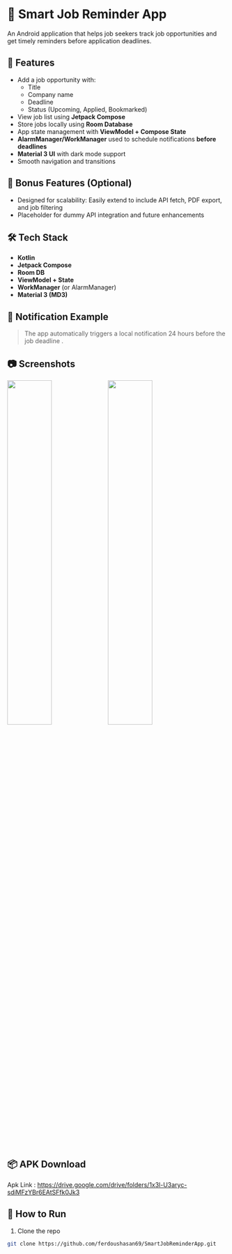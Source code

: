 # 📌 Smart Job Reminder App

An Android application that helps job seekers track job opportunities and get timely reminders before application deadlines.

## 📱 Features

- Add a job opportunity with:
  - Title
  - Company name
  - Deadline
  - Status (Upcoming, Applied, Bookmarked)
- View job list using **Jetpack Compose**
- Store jobs locally using **Room Database**
- App state management with **ViewModel + Compose State**
- **AlarmManager/WorkManager** used to schedule notifications **before deadlines**
- **Material 3 UI** with dark mode support
- Smooth navigation and transitions

## 🚀 Bonus Features (Optional)
- Designed for scalability: Easily extend to include API fetch, PDF export, and job filtering
- Placeholder for dummy API integration and future enhancements

## 🛠 Tech Stack

- **Kotlin**
- **Jetpack Compose**
- **Room DB**
- **ViewModel + State**
- **WorkManager** (or AlarmManager)
- **Material 3 (MD3)**

## 🔔 Notification Example

> The app automatically triggers a local notification 24 hours before the job deadline .

## 📷 Screenshots

<p float="left">
  <img src="https://github.com/user-attachments/assets/2c08827e-879c-49e1-9440-a0b39ea38aee" width="45%" />
  <img src="https://github.com/user-attachments/assets/599fa35c-6292-4f72-a1e0-53259cd45aa9" width="45%" />
</p>

## 📦 APK Download

Apk Link : https://drive.google.com/drive/folders/1x3l-U3aryc-sdiMFzYBr6EAtSFfk0Jk3
## 📂 How to Run

1. Clone the repo
```bash
git clone https://github.com/ferdoushasan69/SmartJobReminderApp.git
